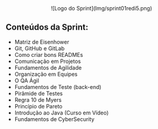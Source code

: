 <div align="center">
    ![Logo do Sprint](Img/sprint01redi5.png)
</div>

## Conteúdos da Sprint:

- Matriz de Eisenhower
- Git, GitHub e GitLab
- Como criar bons READMEs
- Comunicação em Projetos
- Fundamentos de Agilidade
- Organização em Equipes
- O QA Ágil
- Fundamentos de Teste (back-end)
- Pirâmide de Testes
- Regra 10 de Myers
- Princípio de Pareto
- Introdução ao Java (Curso em Vídeo)
- Fundamentos de CyberSecurity
